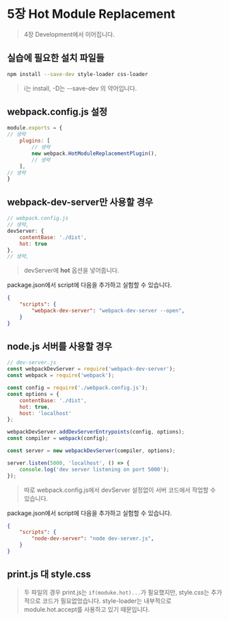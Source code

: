 # 5장 Hot Module Replacement

> 4장 Development에서 이어집니다.

## 실습에 필요한 설치 파일들

```bash
npm install --save-dev style-loader css-loader
```

> i는 install, -D는 --save-dev 의 약어입니다.

## webpack.config.js 설정

```javascript
module.exports = {
// 생략
    plugins: [
        // 생략
        new webpack.HotModuleReplacementPlugin(),
        // 생략
    ],
// 생략
}
```

## webpack-dev-server만 사용할 경우

```javascript
// webpack.config.js
// 생략,
devServer: {
    contentBase: './dist',
    hot: true
},
// 생략,
```

> devServer에 **hot** 옵션을 넣어줍니다.

package.json에서 script에 다음을 추가하고 실험할 수 있습니다.

```json
{
    "scripts": {
        "webpack-dev-server": "webpack-dev-server --open",
    }
}
```

## node.js 서버를 사용할 경우

```javascript
// dev-server.js
const webpackDevServer = require('webpack-dev-server');
const webpack = require('webpack');

const config = require('./webpack.config.js');
const options = {
    contentBase: './dist',
    hot: true,
    host: 'localhost'
};

webpackDevServer.addDevServerEntrypoints(config, options);
const compiler = webpack(config);

const server = new webpackDevServer(compiler, options);

server.listen(5000, 'localhost', () => {
    console.log('dev server listening on port 5000');
});
```

> 따로 webpack.config.js에서 devServer 설정없이 서버 코드에서 작업할 수 있습니다.

package.json에서 script에 다음을 추가하고 실험할 수 있습니다.

```json
{
    "scripts": {
        "node-dev-server": "node dev-server.js",
    }
}
```

## print.js 대 style.css

> 두 파일의 경우 print.js는 `if(moduke.hot)...`가 필요했지만, style.css는 추가적으로 코드가 필요없었습니다. style-loader는 내부적으로 module.hot.accept를 사용하고 있기 때문입니다.
